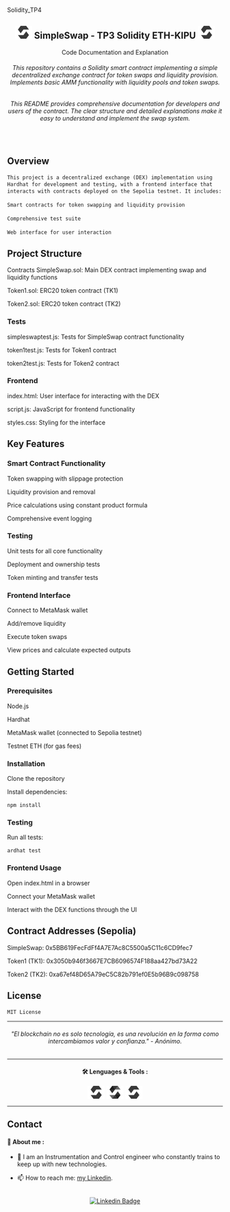 <!--
**emito69/emito69** is a ✨ _special_ ✨ repository because its `README.md` (this file) appears on your GitHub profile.
Here are some ideas to get you started:
- 🔭 I’m currently working on ...
- 🌱 I’m currently learning ...
- 👯 I’m looking to collaborate on ...
- 🤔 I’m looking for help with ...
- 💬 Ask me about ...
- 📫 How to reach me: ...
- 😄 Pronouns: ...
- ⚡ Fun fact: ...

En el README de github no puedo añadir scrpits de java o css, tengo que trabajar directamente con atributos en html
-->

Solidity_TP4

<div id="header" align="center">
  <h2 align="center"> <img src="https://github.com/devicons/devicon/blob/master/icons/solidity/solidity-plain.svg" title="Solidity" alt="Solidity" height="30" width="40"/> SimpleSwap - TP3 Solidity ETH-KIPU <img src="https://github.com/devicons/devicon/blob/master/icons/solidity/solidity-plain.svg" title="Solidity" alt="Solidity" height="30" width="40"/> </h2>
  Code Documentation and Explanation
  <h6 align="center"> This repository contains a Solidity smart contract implementing a simple decentralized exchange contract for token swaps and liquidity provision. Implements basic AMM functionality with liquidity pools and token swaps.</h6>
  <h6 align="center"> This README provides comprehensive documentation for developers and users of the contract. The clear structure and detailed explanations make it easy to understand and implement the swap system.</h6>
  <br>
</div>

## Overview
```
This project is a decentralized exchange (DEX) implementation using Hardhat for development and testing, with a frontend interface that interacts with contracts deployed on the Sepolia testnet. It includes:

Smart contracts for token swapping and liquidity provision

Comprehensive test suite

Web interface for user interaction
```
## Project Structure
Contracts
SimpleSwap.sol: Main DEX contract implementing swap and liquidity functions

Token1.sol: ERC20 token contract (TK1)

Token2.sol: ERC20 token contract (TK2)

### Tests
simpleswaptest.js: Tests for SimpleSwap contract functionality

token1test.js: Tests for Token1 contract

token2test.js: Tests for Token2 contract

### Frontend
index.html: User interface for interacting with the DEX

script.js: JavaScript for frontend functionality

styles.css: Styling for the interface

## Key Features
### Smart Contract Functionality
Token swapping with slippage protection

Liquidity provision and removal

Price calculations using constant product formula

Comprehensive event logging

### Testing
Unit tests for all core functionality

Deployment and ownership tests

Token minting and transfer tests

### Frontend Interface
Connect to MetaMask wallet

Add/remove liquidity

Execute token swaps

View prices and calculate expected outputs

## Getting Started
### Prerequisites
Node.js

Hardhat

MetaMask wallet (connected to Sepolia testnet)

Testnet ETH (for gas fees)

### Installation
Clone the repository

Install dependencies:

```nodejs
npm install
```

### Testing
Run all tests:
```nodejs
ardhat test
```

### Frontend Usage
Open index.html in a browser

Connect your MetaMask wallet

Interact with the DEX functions through the UI

## Contract Addresses (Sepolia)
SimpleSwap: 0x5BB619FecFdFf4A7E7Ac8C5500a5C11c6CD9fec7

Token1 (TK1): 0x3050b946f3667E7CB6096574F188aa427bd73A22

Token2 (TK2): 0xa67ef48D65A79eC5C82b791ef0E5b96B9c098758

##  License
```
MIT License
```


<hr>
<h6 align="center"> "El blockchain no es solo tecnología, es una revolución en la forma como intercambiamos valor y confianza." - Anónimo.</h6>

<hr>
<div align="center">
 <h4> 🛠 Lenguages & Tools : </h4>
  <img src="https://github.com/devicons/devicon/blob/master/icons/solidity/solidity-plain.svg" title="Solidity" alt="Solidity" height="30" width="40"/>
  <img src="https://github.com/devicons/devicon/blob/master/icons/solidity/solidity-original.svg" title="Solidity" alt="Solidity" height="30" width="40"/>
  <img src="https://github.com/devicons/devicon/blob/master/icons/solidity/solidity-plain.svg" title="Solidity" alt="Solidity" height="30" width="40"/>
  <br>
</div>

<hr>

## Contact

 <h4> 🔭 About me : </h4>

- 📝  I am an Instrumentation and Control engineer who constantly trains to keep up with new technologies.

- 📫 How to reach me: [my Linkedin](https://www.linkedin.com/in/emiliano-alvarez-a6677b1b4).

<br>
<div id="badges" align="center">
    <a href="https://www.linkedin.com/in/emiliano-alvarez-a6677b1b4/">
        <img src="https://img.shields.io/badge/LinkedIn-0077B5?style=for-the-badge&logo=linkedin&logoColor=white" alt="Linkedin Badge"  style="max-width: 100%;">
    </a> 
</div>
<br>
</div>

